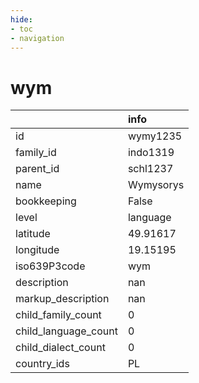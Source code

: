 ```yaml
---
hide:
- toc
- navigation
---
```

# wym
|                      | info      |
|:---------------------|:----------|
| id                   | wymy1235  |
| family_id            | indo1319  |
| parent_id            | schl1237  |
| name                 | Wymysorys |
| bookkeeping          | False     |
| level                | language  |
| latitude             | 49.91617  |
| longitude            | 19.15195  |
| iso639P3code         | wym       |
| description          | nan       |
| markup_description   | nan       |
| child_family_count   | 0         |
| child_language_count | 0         |
| child_dialect_count  | 0         |
| country_ids          | PL        |